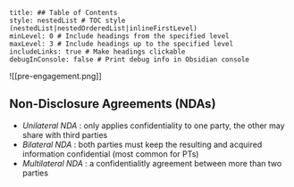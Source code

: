 ```table-of-contents
title: ## Table of Contents
style: nestedList # TOC style (nestedList|nestedOrderedList|inlineFirstLevel)
minLevel: 0 # Include headings from the specified level
maxLevel: 3 # Include headings up to the specified level
includeLinks: true # Make headings clickable
debugInConsole: false # Print debug info in Obsidian console
```

![[pre-engagement.png]]

## Non-Disclosure Agreements (NDAs)
- *Unilateral NDA* : only applies confidentiality to one party, the other may share with third parties
- *Bilateral NDA* : both parties must keep the resulting and acquired information confidential (most common for PTs)
- *Multilateral NDA* : a confidentialitly agreement between more than two parties